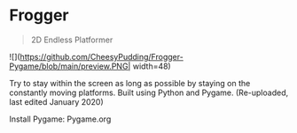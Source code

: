 # Frogger
> 2D Endless Platformer

![](https://github.com/CheesyPudding/Frogger-Pygame/blob/main/preview.PNG| width=48)

Try to stay within the screen as long as possible by staying on the constantly moving platforms. Built using Python and Pygame. 
(Re-uploaded, last edited January 2020)

Install Pygame:
Pygame.org
